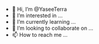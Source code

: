 - 👋 Hi, I’m @YaseeTerra
- 👀 I’m interested in ...
- 🌱 I’m currently learning ...
- 💞️ I’m looking to collaborate on ...
- 📫 How to reach me ...

<!---
YaseeTerra/YaseeTerra is a ✨ special ✨ repository because its `README.md` (this file) appears on your GitHub profile.
You can click the Preview link to take a look at your changes.
--->
